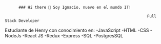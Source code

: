           ### Hi there 👋 Soy Ignacio, nuevo en el mundo IT!

                                                                  Full Stack Developer



Estudiante de Henry con conocimiento en:
-JavaScript
-HTML
-CSS
-NodeJs
-React JS
-Redux
-Express
-SQL
-PostgresSQL




<!--
**ifreilij/ifreilij** is a ✨ _special_ ✨ repository because its `README.md` (this file) appears on your GitHub profile.

Here are some ideas to get you started:

- 🔭 I’m currently working on ...
- 🌱 I’m currently learning ...
- 👯 I’m looking to collaborate on ...
- 🤔 I’m looking for help with ...
- 💬 Ask me about ...
- 📫 How to reach me: ...
- 😄 Pronouns: ...
- ⚡ Fun fact: ...
-->
